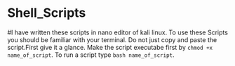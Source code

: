 # Shell_Scripts
#I have written these scripts in nano editor of kali linux.
 To use these Scripts you should be familiar with your terminal.
 Do not just copy and paste the script.First give it a glance.
 Make the script executabe first by `chmod +x name_of_script`.
 To run a script type `bash name_of_script`.
